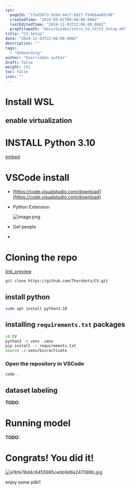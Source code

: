 ```yaml
---
sys:
  pageId: "17ed3673-5e94-44cf-b817-f54bbaa03c06"
  createdTime: "2024-09-01T00:08:00.000Z"
  lastEditedTime: "2024-11-03T22:06:00.000Z"
  propFilepath: "docs/Guides/intro_to_CV/CV_Setup.md"
title: "CV_Setup"
date: "2024-11-03T22:06:00.000Z"
description: ""
tags:
  - "Onboarding"
author: "Overridden author"
draft: false
weight: 161
toc: false
icon: ""
---
```


# Install WSL

## enable virtualization

# INSTALL Python 3.10

[embed](https://www.rose-hulman.edu/class/csse/csse132/2425a/labs/prelab1-wsl2.html)

# VSCode install

- [https://code.visualstudio.com/download](https://code.visualstudio.com/download)
- Python Extension

	![image.png](https://prod-files-secure.s3.us-west-2.amazonaws.com/d518164a-d88e-44d1-a4ee-3adb3bd8bce0/d82b6650-a5e4-4d3c-b8c9-93d817dae00e/image.png?X-Amz-Algorithm=AWS4-HMAC-SHA256&X-Amz-Content-Sha256=UNSIGNED-PAYLOAD&X-Amz-Credential=ASIAZI2LB46675IJSL3Z%2F20250724%2Fus-west-2%2Fs3%2Faws4_request&X-Amz-Date=20250724T141210Z&X-Amz-Expires=3600&X-Amz-Security-Token=IQoJb3JpZ2luX2VjEAUaCXVzLXdlc3QtMiJGMEQCIGokCh22LEcmQP4FKUQlVN4%2BAtkrtgLGJUAcuS72ZxBIAiAaY3yzwcbf2dUVmkc1T3IqbztGqnDLrQ1mAgJ1H2rvESr%2FAwguEAAaDDYzNzQyMzE4MzgwNSIMiUZ7MTJfRlZrOlM4KtwDkLmro%2F10uFXk98MGvGHrb1PtAjCIQGhHyHghalJA4%2FTWI1Bqz%2FzXFQe5QGviJt1FH%2FYQqSrApJajZkGSXu93zTZsOUceip94XdeKCF5nFi5bcLSXwiE5wigwU3IQEbQwOV5Xvy6GEb1VcjhpFdaf1q7yv6ycYo7ns%2FuE5eBMMLOCj0OD23fnaYbmcNZLA3lKxuNI6FQbEuLyMpado1ghISa8yPaX%2F1Z2OYgpsqjcSXEJ39WjDQBpeW5cPiBT6RM8Lh5aAAP7zVBDWwnZrQGrC3lt3Zsg7ZDTqILv3ebRuUAWzus%2Fofoxx3E%2BYtCOy%2B7NHl7IlQqHjpQAYXzsC3DRX1SgcyFNMCLP3ato9JrNoGajjvkY1njMszJLMsBp48ycAbK6L0pZIZcxyB8kQFC5GDMjofLFTO9tdyoc%2FjoNPVLJ6HoBLJz3tQlTf3cbhGWwD5GXF267hSRayRVBMn04L3%2Bqk9sRIN4%2BYs0wJ56YMlt6DdVE5%2F7yJDBMT4C9Lg2fTh49i4w2kYSP9CYIdAORC8Mm7KjQAB03AZR3rJb%2BZxXLRu4AhE30z7YAbPil%2BcjZ%2BXocIHOhLFTBWrPz4h6%2FjC6VCj4iK2LFBv5EI%2BuHFIbdICelS%2FtAuZLQaaEwudqIxAY6pgG1Az3TvYNxFmwqr%2B%2BCTIlhXMKwBjz4XP5Q3mR5qXWzmuY3MuO1ULoU5ZXOBXnYRsgZP2GwRBWoNADCiCNk3RaZT%2FtbQkVueb0hsvE2hVMcx8P0uM7lRkGg6AxW6zNnZgXGlWCpjf%2BIKl6gHN6Cwn6yrWmxUBwgbu6aAtdBuRPJ0mmoloWtroq41NdGpv%2FcJsS8Clj%2F5r3XwbmuIILbq4f7l7Npi0c%2F&X-Amz-Signature=0fdb88a243373197a91fecdb1ef4a3841dd12378539755d02a2130ed3373359e&X-Amz-SignedHeaders=host&x-amz-checksum-mode=ENABLED&x-id=GetObject)
- Get people
- 

# Cloning the repo

[link_preview](https://github.com/Thornbots/CV/)

```bash
git clone https://github.com/Thornbots/CV.git
```

## install python

```bash
sudo apt install python3.10
```

## installing `requirements.txt` packages

```bash
cd CV
python3 -m venv .venv
pip install -r requirements.txt
source ./.venv/bin/activate
```

### Open the repository in VSCode

```bash
code .
```

## dataset labeling  

**TODO:**

# Running model

**TODO:**

# Congrats! You did it!

![e1bfe78d4c6455985cebb9d6a247088b.jpg](https://prod-files-secure.s3.us-west-2.amazonaws.com/d518164a-d88e-44d1-a4ee-3adb3bd8bce0/7d1ce04e-65d6-40c8-814d-754280e9515a/e1bfe78d4c6455985cebb9d6a247088b.jpg?X-Amz-Algorithm=AWS4-HMAC-SHA256&X-Amz-Content-Sha256=UNSIGNED-PAYLOAD&X-Amz-Credential=ASIAZI2LB466VMJTBLNQ%2F20250724%2Fus-west-2%2Fs3%2Faws4_request&X-Amz-Date=20250724T141209Z&X-Amz-Expires=3600&X-Amz-Security-Token=IQoJb3JpZ2luX2VjEAUaCXVzLXdlc3QtMiJIMEYCIQDTW4Q6qXc%2BtlMcO8JZZXduJLsTElQR%2ByvC%2F%2BZLzVEHtQIhAJWyyx%2BZmpv0NC8ksBabWBO7eEkTgnpjKrEOedjBVzupKv8DCC4QABoMNjM3NDIzMTgzODA1IgwRnD2iyi9q0ZuDbV4q3AM953LCROb1nyLTibIWF9pmRK6eWzovoXZ9KzqVgleTHB8Iv9x5uRouGAfr%2FRptgzA7qg5M0W95TNbbOh6Y2xzUHDorsv8fjhbo5e%2F45bmiHSCVw7WRYtGHtZ8s%2BQKvO09bt5PIN%2F5c1sgC41yQE%2FK38C08kvtrZn7rs4We%2FlHU%2Bjz2AMFExMGJ2ENfgvQZOfR5bUEfTJoKbQsLem9U2BWRDonlRgVAJ8uvIgW5NFhcbiiGemPG%2BpCuyQwYKConi6X%2FL%2BPDdgK2PFBeAEKYFJGHm%2BI8OXSqjYIHklRBC06hTUll9Kqe8f%2BVBo7FnEaoUEPJ6%2B3Z9iL0jMMh6PRJi5B7HvzaeRXv9TQ5iHKtazhHyEy1ANd%2FyOhmMt%2BapSjAdfD67F6bYFzcHMQlOuDpbbVXKLOkZRUdn%2FeKkxYz%2BxXVuGm45yIPmuUJMQ%2B3IW1h85H%2BMn4%2FMalv%2BxeuN4WE8Vw5xEbGSVuVRG3MKF6yuTD4jz7nbXIQy02Qs8MmwhCGYV0uRXRm6EstaBgznA2fYv4IquiePex5sPnMV%2Fq0c1fRrbrI7S4FtjYuc%2BHxazsifjN%2Fq8cPqic43aIQzZav33JXmCYwmPzWfuOxxXdbEIGPipFsibZhfHDGLw9S3zCl2ojEBjqkAV3l0HAp9VvSd3IzXkCs%2B7pCHIaJ%2ByXbD0ta3Vz0HY9a1b2CgmsOzvlBd%2B4IQi%2BgvxL%2BEY%2FlBvhe91%2FedCCoWEfI%2BCJPX5k1hxlSvgsyK2ds96yWRhXcldpSyOOK%2BHZ%2FM7hUsY9%2F%2FxXWf8ESoZYtjIm%2BZsOsdiyrjOr9s%2F2vU4beaNYTkhdh%2FyYekiZfSQp7B6LrYzpaTi8gTMvOgbXRxXxYiklt&X-Amz-Signature=6c39d331a11ed0aeb2d9c5fd07818ea4c4a1db194958fa30bafc26e0942fa6de&X-Amz-SignedHeaders=host&x-amz-checksum-mode=ENABLED&x-id=GetObject)

enjoy some pilk!!
